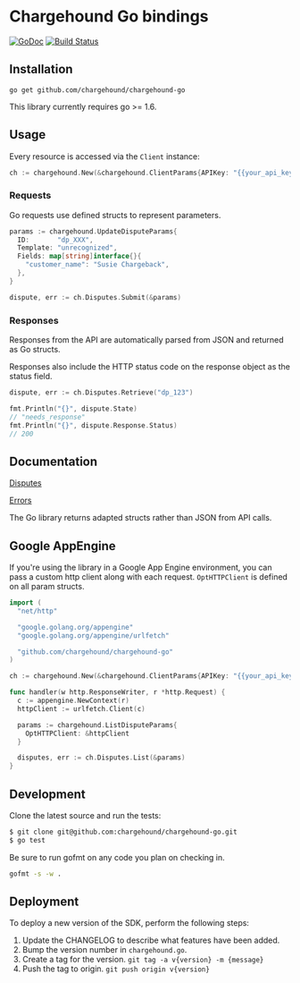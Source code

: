 # Chargehound Go bindings 
[![GoDoc](http://img.shields.io/badge/godoc-reference-blue.svg)](http://godoc.org/github.com/chargehound/chargehound-go) [![Build Status](https://travis-ci.org/chargehound/chargehound-go.svg?branch=master)](https://travis-ci.org/chargehound/chargehound-go)

## Installation

`go get github.com/chargehound/chargehound-go`

This library currently requires go >= 1.6.

## Usage

Every resource is accessed via the `Client` instance:

```go
ch := chargehound.New(&chargehound.ClientParams{APIKey: "{{your_api_key}}"})
```

### Requests

Go requests use defined structs to represent parameters.

```go
params := chargehound.UpdateDisputeParams{
  ID:       "dp_XXX",
  Template: "unrecognized",
  Fields: map[string]interface{}{
    "customer_name": "Susie Chargeback",
  },
}

dispute, err := ch.Disputes.Submit(&params)
```

### Responses

Responses from the API are automatically parsed from JSON and returned as Go structs.

Responses also include the HTTP status code on the response object as the status field.

```go
dispute, err := ch.Disputes.Retrieve("dp_123")

fmt.Println("{}", dispute.State)
// "needs_response"
fmt.Println("{}", dispute.Response.Status)
// 200
```

## Documentation

[Disputes](https://www.chargehound.com/docs/api/index.html?go#disputes)

[Errors](https://www.chargehound.com/docs/api/index.html?go#errors)

The Go library returns adapted structs rather than JSON from API calls.

## Google AppEngine

If you're using the library in a Google App Engine environment, you can pass a custom http client along with each request. `OptHTTPClient` is defined on all param structs.

```go
import (
  "net/http"

  "google.golang.org/appengine"
  "google.golang.org/appengine/urlfetch"

  "github.com/chargehound/chargehound-go"
)

ch := chargehound.New(&chargehound.ClientParams{APIKey: "{{your_api_key}}"})

func handler(w http.ResponseWriter, r *http.Request) {
  c := appengine.NewContext(r)
  httpClient := urlfetch.Client(c)

  params := chargehound.ListDisputeParams{
    OptHTTPClient: &httpClient
  }

  disputes, err := ch.Disputes.List(&params)
}
```

## Development

Clone the latest source and run the tests:

```bash
$ git clone git@github.com:chargehound/chargehound-go.git
$ go test
```

Be sure to run gofmt on any code you plan on checking in.

```bash
gofmt -s -w .
```

## Deployment

To deploy a new version of the SDK, perform the following steps:

 1. Update the CHANGELOG to describe what features have been added.
 2. Bump the version number in `chargehound.go`.
 3. Create a tag for the version.
   ```git tag -a v{version} -m {message}```
 4. Push the tag to origin.
   ```git push origin v{version}```
